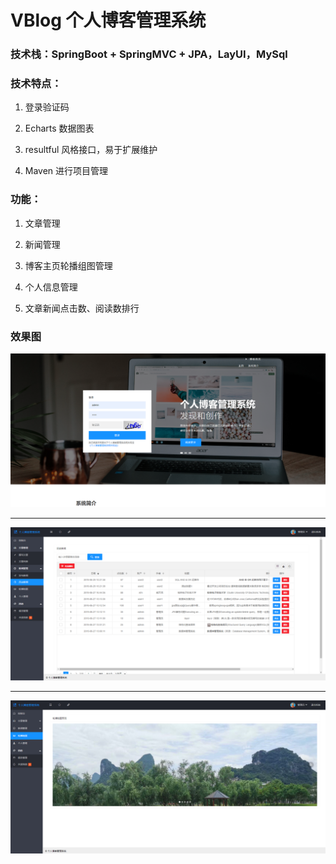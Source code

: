 # VBlog 个人博客管理系统

### 技术栈：SpringBoot + SpringMVC + JPA，LayUI，MySql 

### 技术特点：

1. 登录验证码

2. Echarts 数据图表

3. resultful 风格接口，易于扩展维护

4. Maven 进行项目管理

### 功能：

1. 文章管理

2. 新闻管理

3. 博客主页轮播组图管理

4. 个人信息管理

5. 文章新闻点击数、阅读数排行

### 效果图

![登录界面](https://github.com/zhendexuebuhui/VBlog/blob/master/ScreenCapture/home.png)

------


![后台](https://github.com/zhendexuebuhui/VBlog/blob/master/ScreenCapture/backend.png)

------

![跑马灯](https://github.com/zhendexuebuhui/VBlog/blob/master/ScreenCapture/carousel.png)


